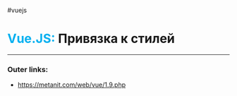 #vuejs
# <font color="#00b0f0">Vue.JS:</font> Привязка к стилей
---
### Outer links:
- https://metanit.com/web/vue/1.9.php